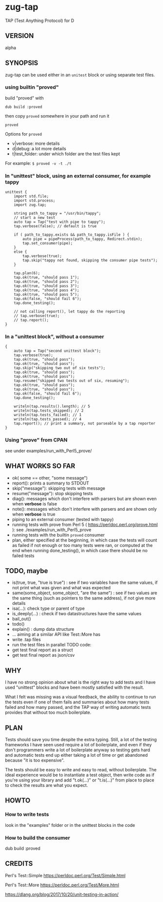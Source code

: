 # zug-tap

TAP (Test Anything Protocol) for D

## VERSION

alpha

## SYNOPSIS

zug-tap can be used either in an `unitest` block or using separate test files.

### using builtin "proved"
build "proved" with
```
dub build :proved
```
then copy `proved` somewhere in your path and run it
```
proved
```

Options for `proved`
 - v|verbose: more details
 - d|debug: a lot more details
 - t|test_folder: under which folder are the test files kept

For example:
`$ proved -v -t ./t`

### In "unittest" block, using an external consumer, for example tappy
```
unittest {
    import std.file;
    import std.process;
    import zug.tap;

    string path_to_tappy = "/usr/bin/tappy";
    // start a new test
    auto tap = Tap("test with pipe to tappy");
    tap.verbose(false); // default is true

    if ( path_to_tappy.exists && path_to_tappy.isFile ) {
        auto pipe = pipeProcess(path_to_tappy, Redirect.stdin);
        tap.set_consumer(pipe);
    }
    else {
        tap.verbose(true);
        tap.skip("tappy not found, skipping the consumer pipe tests");
    }

    tap.plan(6);
    tap.ok(true, "should pass 1");
    tap.ok(true, "should pass 2");
    tap.ok(true, "should pass 3");
    tap.ok(true, "should pass 4");
    tap.ok(true, "should pass 5");
    tap.ok(false, "should fail 6");
    tap.done_testing();

    // not calling report(), let tappy do the reporting
    // tap.verbose(true);
    // tap.report();
}
```

### In a "unittest block", without a consumer
```
{
    auto tap = Tap("second unittest block");
    tap.verbose(true);
    tap.ok(true, "should pass");
    tap.ok(true, "should pass");
    tap.skip("skipping two out of six tests");
    tap.ok(true, "should pass");
    tap.ok(true, "should pass");
    tap.resume("skipped two tests out of six, resuming");
    tap.ok(true, "should pass");
    tap.ok(true, "should pass");
    tap.ok(false, "should fail 6");
    tap.done_testing();

    writeln(tap.results().length); // 5
    writeln(tap.tests_skipped); // 2
    writeln(tap.tests_failed); // 1
    writeln(tap.tests_passed); // 4
    tap.report(); // print a summary, not parseable by a tap reporter
}
```

### Using "prove" from CPAN

see under examples/run_with_Perl5_prove/

## WHAT WORKS SO FAR
 - ok( some == other, "some message")
 - report(): prints a summary to STDOUT
 - skip("message"): skipping tests with message
 - resume("message"): stop skipping tests
 - diag(): messages which don't interfere with parsers but are shown even when **verbose** is false
 - note(): messages which don't interfere with parsers and are shown only when **verbose** is true
 - piping to an external consumer (tested with tappy)
 - running tests with prove from Perl 5 ( https://perldoc.perl.org/prove.html ): see ./examples/run_with_Perl5_prove
 - running tests with the builtin `proved` consumer
 - plan, either specified at the beginning, in which case the tests will count as failed if not enough or too many tests were ran, or computed at the end when running done_testing(), in which case there should be no failed tests

## TODO, maybe
  - is(true, true, "true is true") : see if two variables have the same values, if not print what was given and what was expected
 - same(some_object, some_object, "are the same") : see if two values are the same thing (such as pointers to the same address), if not give more details
 - isa(...): check type or parent of type
 - is_deeply(...) : check if two datastructures have the same values
 - bail_out()
 - todo()
 - explain() : dump data structure
 - ... aiming at a similar API like Test::More has
 - write .tap files
 - run the test files in parallel
TODO code:
 - get test final report as a struct
 - get test final report as json/csv


## WHY

I have no strong opinion about what is the right way to add tests and
I have used "unittest" blocks and have been mostly satisfied with the
result.

What I felt was missing was a visual feedback, the ability to continue
to run the tests even if one of them fails and summaries about how many
tests failed and how many passed, and the TAP way of writing automatic
tests provides that without too much boilerplate.

## PLAN

Tests should save you time despite the extra typing. Still, a lot of the testing
frameworks I have seen used require a lot of boilerplate, and even if they don't
programmers write a lot of boilerplate anyway so testing gets hard and automatic
tests end up either taking a lot of time or get abandoned because "it is too
expensive".

The tests should be easy to write and easy to read, without boilerplate. The
ideal experience would be to instantiate a test object, then write code as if
you're using your library and add "t.ok(...)" or "t.is(...)" from place to place
to check the results are what you expect.

## HOWTO

### How to write tests

look in the "examples" folder or in the unittest blocks in the code

### How to build the consumer

dub build :proved

## CREDITS

Perl's Test::Simple https://perldoc.perl.org/Test/Simple.html

Perl's Test::More https://perldoc.perl.org/Test/More.html

https://dlang.org/blog/2017/10/20/unit-testing-in-action/


